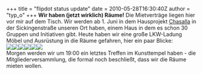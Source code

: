 +++
title = "flipdot status update"
date = 2010-05-28T16:30:40Z
author = "typ_o"
+++
**Wir haben (jetzt wirklich) Räume\!** Die Mietverträge liegen hier vor
mir auf dem Tisch. Wir werden ab 1. Juni in dem Hausprojekt
[Chasalla](http://fabrik-chasalla.de/) in der Sickingenstraße unseren
Ort haben, einem Haus in dem es schon 30 Gruppen und Initiativen gibt.
Heute haben wir eine große LKW-Ladung Möbel und Ausrüstung in die Räume
gefahren, hier ein paar Blicke:  
[![](https://flipdot.org/blog/uploads/IMAG0216.serendipityThumb.jpg)](https://flipdot.org/blog/uploads/IMAG0216.jpg)[![](https://flipdot.org/blog/uploads/IMAG0209.serendipityThumb.jpg)](https://flipdot.org/blog/uploads/IMAG0209.jpg)[![](https://flipdot.org/blog/uploads/IMAG0210.serendipityThumb.jpg)](https://flipdot.org/blog/uploads/IMAG0210.jpg)[![](https://flipdot.org/blog/uploads/IMAG0211.serendipityThumb.jpg)](https://flipdot.org/blog/uploads/IMAG0211.jpg)[![](https://flipdot.org/blog/uploads/IMAG0212.serendipityThumb.jpg)](https://flipdot.org/blog/uploads/IMAG0212.jpg)[![](https://flipdot.org/blog/uploads/IMAG0213.serendipityThumb.jpg)](https://flipdot.org/blog/uploads/IMAG0213.jpg)  
Morgen werden wir um 19:00 ein letztes Treffen im Kunsttempel haben -
die Mitgliederversammlung, die formal noch beschließt, dass wir die
Räume mieten wollen.
